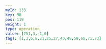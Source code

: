 ```yaml
---
myId: 133
key: 90
pos: 119
weight: 1
type: operation
value: [751,3,-1,0]
tags: [1,3,6,8,21,25,27,40,48,59,68,71,73]
---
```

